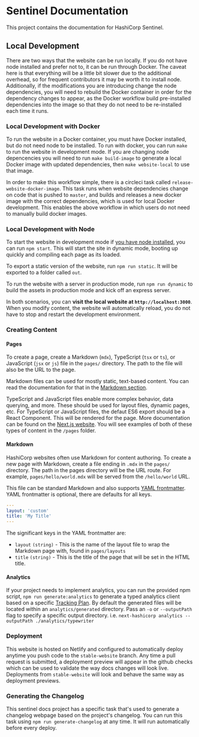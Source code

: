 # Sentinel Documentation

This project contains the documentation for HashiCorp Sentinel.

## Local Development

There are two ways that the website can be run locally. If you do not have node installed and prefer not to, it can be run through Docker. The caveat here is that everything will be a little bit slower due to the additional overhead, so for frequent contributors it may be worth it to install node. Additionally, if the modifications you are introducing change the node dependencies, you will need to rebuild the Docker container in order for the dependency changes to appear, as the Docker workflow build pre-installed dependencies into the image so that they do not need to be re-installed each time it runs.

### Local Development with Docker

To run the website in a Docker container, you must have Docker installed, but do not need node to be installed. To run with docker, you can run `make` to run the website in development mode. If you are changing node depencencies you will need to run `make build-image` to generate a local Docker image with updated dependencies, then `make website-local` to use that image.

In order to make this workflow simple, there is a circleci task called `release-website-docker-image`. This task runs when website dependencies change on code that is pushed to `master`, and builds and releases a new docker image with the correct dependencies, which is used for local Docker development. This enables the above workflow in which users do not need to manually build docker images.

### Local Development with Node

To start the website in development mode if [you have node installed](https://nodejs.org/en/), you can run `npm start`. This will start the site in dynamic mode, booting up quickly and compiling each page as its loaded.

To export a static version of the website, run `npm run static`. It will be exported to a folder called `out`.

To run the website with a server in production mode, run `npm run dynamic` to build the assets in production mode and kick off an express server.

In both scenarios, you can **visit the local website at `http://localhost:3000`**. When you modify content, the website will automatically reload, you do not have to stop and restart the development environment.

### Creating Content

#### Pages

To create a page, create a Markdown (`mdx`), TypeScript (`tsx` or `ts`), or JavaScript (`jsx` or `js`) file in the `pages/` directory. The path to the file will also be the URL to the page.

Markdown files can be used for mostly static, text-based content. You can read the documentation for that in the [Markdown section](#markdown).

TypeScript and JavaScript files enable more complex behavior, data querying, and more. These should be used for layout files, dynamic pages, etc. For TypeScript or JavaScript files, the defaut ES6 export should be a
React Component. This will be rendered for the page. More documentation can be found on the [Next.js website](https://nextjs.org/docs/#fetching-data-and-component-lifecycle). You will see examples of both of these types of content in the `/pages` folder.

#### Markdown

HashiCorp websites often use Markdown for content authoring. To create a new page with Markdown, create a file ending in `.mdx` in the `pages/` directory. The path in the pages directory will be the URL route. For example, `pages/hello/world.mdx` will be served from the `/hello/world` URL.

This file can be standard Markdown and also supports [YAML frontmatter](https://middlemanapp.com/basics/frontmatter/). YAML frontmatter is optional, there are defaults for all keys.

```yaml
---
layout: 'custom'
title: 'My Title'
---

```

The significant keys in the YAML frontmatter are:

- `layout` `(string)` - This is the name of the layout file to wrap the Markdown page with, found in `pages/layouts`
- `title` `(string)` - This is the title of the page that will be set in the HTML title.

#### Analytics

If your project needs to implement analytics, you can run the provided npm script, `npm run generate:analytics` to generate a typed analytics client based on a specific [Tracking Plan](https://github.com/hashicorp/web-tracking-plans). By default the generated files will be located within an `analytics/generated` directory. Pass an `-o` or `--outputPath` flag to specify a specific output directory. i.e. `next-hashicorp analytics --outputPath ./analytics/typewriter`

### Deployment

This website is hosted on Netlify and configured to automatically deploy anytime you push code to the `stable-website` branch. Any time a pull request is submitted, a deployment preview will appear in the github checks which can be used to validate the way docs changes will look live. Deployments from `stable-website` will look and behave the same way as deployment previews.

### Generating the Changelog

This sentinel docs project has a specific task that's used to generate a changelog webpage based on the project's changelog. You can run this task using `npm run generate-changelog` at any time. It will run automatically before every deploy.
